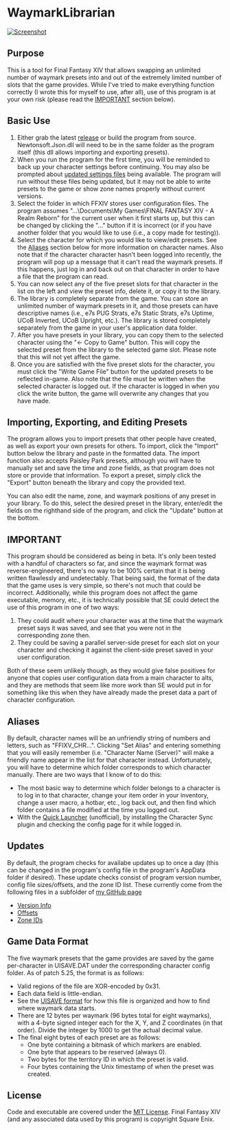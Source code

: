 # WaymarkLibrarian
[![Screenshot](WaymarkLibrarianScreenshot_Small.png)](WaymarkLibrarianScreenshot.png?raw=true)

## Purpose
This is a tool for Final Fantasy XIV that allows swapping an unlimited number of waymark presets into and out of the extremely limited number of slots that the game provides.  While I've tried to make everything function correctly (I wrote this for myself to use, after all), use of this program is at your own risk (please read the [IMPORTANT](#important) section below).

## Basic Use
1. Either grab the latest [release](../../../releases) or build the program from source.  Newtonsoft.Json.dll will need to be in the same folder as the program itself (this dll allows importing and exporting presets).
1. When you run the program for the first time, you will be reminded to back up your character settings before continuing.  You may also be prompted about [updated settings files](#updates) being available.  The program will run without these files being updated, but it may not be able to write presets to the game or show zone names properly without current versions.
1. Select the folder in which FFXIV stores user configuration files.  The program assumes "...\Documents\My Games\FINAL FANTASY XIV - A Realm Reborn" for the current user when it first starts up, but this can be changed by clicking the "..." button if it is incorrect (or if you have another folder that you would like to use (i.e., a copy made for testing)).
1. Select the character for which you would like to view/edit presets.  See the [Aliases](#aliases) section below for more information on character names.  Also note that if the character character hasn't been logged into recently, the program will pop up a message that it can't read the waymark presets.  If this happens, just log in and back out on that character in order to have a file that the program can read.
1. You can now select any of the five preset slots for that character in the list on the left and view the preset info, delete it, or copy it to the library.
1. The library is completely separate from the game.  You can store an unlimited number of waymark presets in it, and those presets can have descriptive names (i.e., e7s PUG Strats, e7s Static Strats, e7s Uptime, UCoB Inverted, UCoB Upright, etc.).  The library is stored completely separately from the game in your user's application data folder.
1. After you have presets in your library, you can copy them to the selected character using the "<- Copy to Game" button.  This will copy the selected preset from the library to the selected game slot.  Please note that this will not yet affect the game.
1. Once you are satisfied with the five preset slots for the character, you must click the "Write Game File" button for the updated presets to be reflected in-game.  Also note that the file must be written when the selected character is logged out.  If the character is logged in when you click the write button, the game will overwrite any changes that you have made.

## Importing, Exporting, and Editing Presets
The program allows you to import presets that other people have created, as well as export your own presets for others.  To import, click the "Import" button below the library and paste in the formatted data.  The import function also accepts Paisley Park presets, although you will have to manually set and save the time and zone fields, as that program does not store or provide that information.  To export a preset, simply click the "Export" button beneath the library and copy the provided text.

You can also edit the name, zone, and waymark positions of any preset in your library.  To do this, select the desired preset in the library, enter/edit the fields on the righthand side of the program, and click the "Update" button at the bottom.

## IMPORTANT
This program should be considered as being in beta.  It's only been tested with a handful of characters so far, and since the waymark format was reverse-engineered, there's no way to be 100% certain that it is being written flawlessly and undetectably.  That being said, the format of the data that the game uses is very simple, so there's not much that could be incorrect.
Additionally, while this program does not affect the game executable, memory, etc., it is technically possible that SE could detect the use of this program in one of two ways:
1) They could audit where your character was at the time that the waymark preset says it was saved, and see that you were not in the corresponding zone then.
2) They could be saving a parallel server-side preset for each slot on your character and checking it against the client-side preset saved in your user configuration.

Both of these seem unlikely though, as they would give false positives for anyone that copies user configuration data from a main character to alts, and they are methods that seem like more work than SE would put in for something like this when they have already made the preset data a part of character configuration.

## Aliases
By default, character names will be an unfriendly string of numbers and letters, such as "FFIXV_CHR...".  Clicking "Set Alias" and entering something that you will easily remember (i.e. "Character Name (Server)" will make a friendly name appear in the list for that character instead.  Unfortunately, you will have to determine which folder corresponds to which character manually.  There are two ways that I know of to do this:
* The most basic way to determine which folder belongs to a character is to log in to that character, change your item order in your inventory, change a user macro, a hotbar, etc., log back out, and then find which folder contains a file modified at the time you logged out.
* With the [Quick Launcher](https://github.com/goatcorp/FFXIVQuickLauncher) (unofficial), by installing the Character Sync plugin and checking the config page for it while logged in.

## Updates
By default, the program checks for availabe updates up to once a day (this can be changed in the program's config file in the program's AppData folder if desired).  These update checks consist of program version number, config file sizes/offsets, and the zone ID list.  These currently come from the following files in a subfolder of [my GitHub page](https://punishedpineapple.github.io)
* [Version Info](https://punishedpineapple.github.io/WaymarkLibrarian/Support/CurrentVersions.dat)
* [Offsets](https://punishedpineapple.github.io/WaymarkLibrarian/Support/GameData.cfg)
* [Zone IDs](https://punishedpineapple.github.io/WaymarkLibrarian/Support/ZoneDictionary.dat)

## Game Data Format
The five waymark presets that the game provides are saved by the game per-character in UISAVE.DAT under the corresponding character config folder.  As of patch 5.25, the format is as follows:
* Valid regions of the file are XOR-encoded by 0x31.
* Each data field is little-endian.
* See the [UISAVE format](https://github.com/PunishedPineapple/UISAVE_Reader) for how this file is organized and how to find where waymark data starts.
* There are 12 bytes per waymark (96 bytes total for eight waymarks), with a 4-byte signed integer each for the X, Y, and Z coordinates (in that order).  Divide the integer by 1000 to get the actual decimal value.
* The final eight bytes of each preset are as follows:
  * One byte containing a bitmask of which markers are enabled.
  * One byte that appears to be reserved (always 0).
  * Two bytes for the territory ID in which the preset is valid.
  * Four bytes containing the Unix timestamp of when the preset was created.

## License
Code and executable are covered under the [MIT License](../LICENSE).  Final Fantasy XIV (and any associated data used by this program) is copyright Square Enix.
